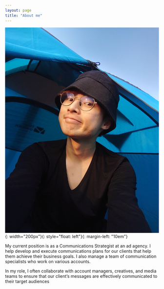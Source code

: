 ```yaml
---
layout: page
title: "About me"
---
```


![timmy](assets/20220107_170548.JPG){: width="200px"}{: style="float: left"}{: margin-left: "10em"}

My current position is as a Communications Strategist at an ad agency. I help develop and execute communications plans for our clients that help them achieve their business goals. I also manage a team of communication specialists who work on various accounts.

In my role, I often collaborate with account managers, creatives, and media teams to ensure that our client’s messages are effectively communicated to their target audiences
